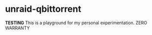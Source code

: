 # unraid-qbittorrent
**TESTING** This is a playground for my personal experimentation. ZERO WARRANTY 
